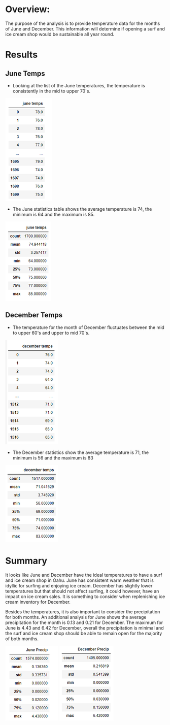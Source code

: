 #  Overview: 
The purpose of the analysis is to provide temperature data for the months of June and December. This information will determine if opening a surf and ice cream shop would be sustainable all year round. 

# Results


## June Temps
	
* Looking at the list of the June temperatures, the temperature is consistently in the mid to upper 70's. 

![june_temps](Images/june_temps.png)
 
* The June statistics table shows the average temperature is 74, the minimum is 64 and the maximum is 85.

![june_statistics](Images/june_statistics.png)

## December Temps

* The temperature for the month of December fluctuates between the mid to upper 60's and upper to mid 70's.

![december_temps](Images/december_temps.png)

* The December statistics show the average temperature is 71, the minimum is 56 and the maximum is 83	

![december_statistics](Images/december_statistics.png)

	
# Summary

It looks like June and December have the ideal temperatures to have a surf and ice cream shop in Oahu. June has consistent warm weather that is idyllic for surfing and enjoying ice cream. December has slightly lower temperatures but that should not affect surfing, it could however, have an impact on ice cream sales. It is something to consider when replenishing ice cream inventory for December.

	
Besides the temperatures, it is also important to consider the precipitation for both months. An additional analysis for June shows the average precipitation for the month is 0.13 and 0.21 for December. The maximum for June is 4.43 and 6.42 for December, overall the precipitation is minimal and the surf and ice cream shop should be able to remain open for the majority of both months. 

![June_Precip](Images/June_Precip.png)   ![December_Precip](Images/December_Precip.png)
	

